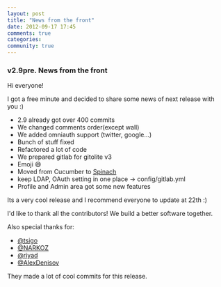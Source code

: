 ```yaml
---
layout: post
title: "News from the front"
date: 2012-09-17 17:45
comments: true
categories:
community: true
---
```


### v2.9pre. News from the front

Hi everyone!

I got a free minute and decided to share some news of next release with you :)

* 2.9 already got over 400 commits
* We changed comments order(except wall)
* We added omniauth support (twitter, google...)
* Bunch of stuff fixed
* Refactored a lot of code
* We prepared gitlab for gitolite v3
* Emoji :smile:
* Moved from Cucumber to [Spinach](http://codegram.github.com/spinach-presentation/#1)
* keep LDAP, OAuth setting in one place -> config/gitlab.yml
* Profile and Admin area got some new features

Its a very cool release and I recommend everyone to update at 22th :)

I'd like to thank all the contributors! We build a better software together.

Also special thanks for:

* [@tsigo](https://github.com/tsigo) 
* [@NARKOZ](https://github.com/NARKOZ)
* [@riyad](https://github.com/riyad)
* [@AlexDenisov](https://github.com/AlexDenisov)

They made a lot of cool commits for this release. 
